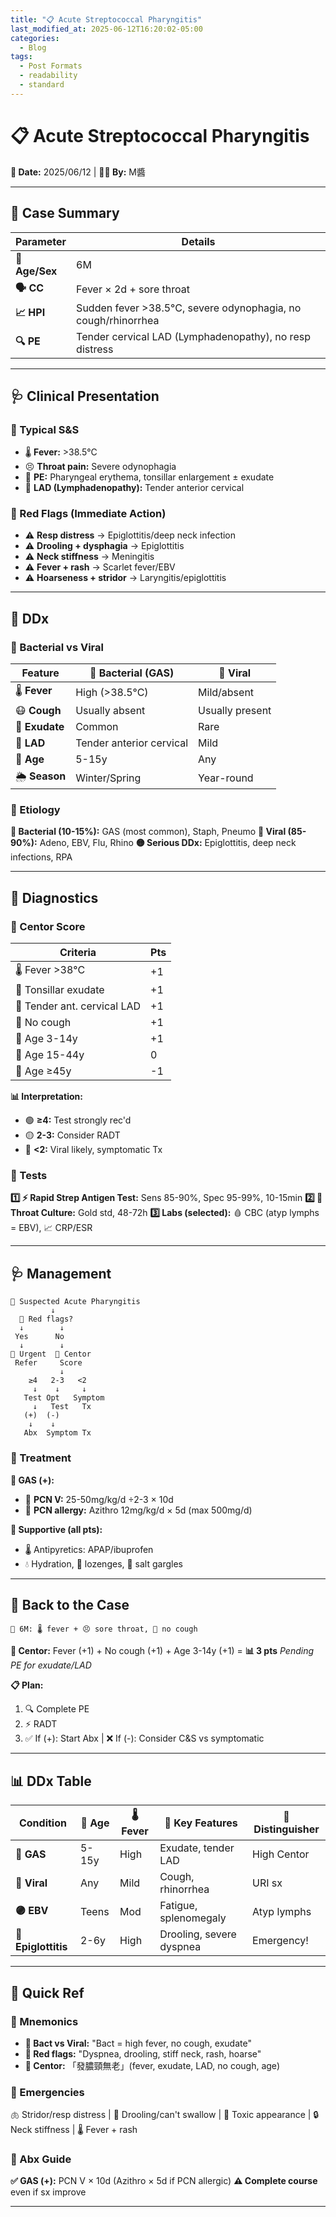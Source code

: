 ```yaml
---
title: "📋 Acute Streptococcal Pharyngitis"
last_modified_at: 2025-06-12T16:20:02-05:00
categories:
  - Blog
tags:
  - Post Formats
  - readability
  - standard
---
```


# 📋 Acute Streptococcal Pharyngitis

**📅 Date:** 2025/06/12 | **👩‍⚕️ By:** M醬

---

## 📁 Case Summary

| Parameter | Details |
|-----------|---------|
| **👶 Age/Sex** | 6M |
| **🗣️ CC** | Fever × 2d + sore throat |
| **📈 HPI** | Sudden fever >38.5°C, severe odynophagia, no cough/rhinorrhea |
| **🔍 PE** | Tender cervical LAD (Lymphadenopathy), no resp distress |

---

## 🩺 Clinical Presentation

### 📝 Typical S&S
- 🌡️ **Fever:** >38.5°C
- 😣 **Throat pain:** Severe odynophagia
- 🔴 **PE:** Pharyngeal erythema, tonsillar enlargement ± exudate
- 🔗 **LAD (Lymphadenopathy):** Tender anterior cervical

### 🚨 Red Flags (Immediate Action)
- ⚠️ **Resp distress** → Epiglottitis/deep neck infection
- ⚠️ **Drooling + dysphagia** → Epiglottitis
- ⚠️ **Neck stiffness** → Meningitis
- ⚠️ **Fever + rash** → Scarlet fever/EBV
- ⚠️ **Hoarseness + stridor** → Laryngitis/epiglottitis

---

## 🔬 DDx

### 🦠 Bacterial vs Viral

| Feature | 🔴 Bacterial (GAS) | 🔵 Viral |
|---------|------------------|----------|
| 🌡️ **Fever** | High (>38.5°C) | Mild/absent |
| 😷 **Cough** | Usually absent | Usually present |
| 🤧 **Exudate** | Common | Rare |
| 🔗 **LAD** | Tender anterior cervical | Mild |
| 👶 **Age** | 5-15y | Any |
| 🌦️ **Season** | Winter/Spring | Year-round |

### 🧬 Etiology
**🔴 Bacterial (10-15%):** GAS (most common), Staph, Pneumo
**🔵 Viral (85-90%):** Adeno, EBV, Flu, Rhino
**🟡 Serious DDx:** Epiglottitis, deep neck infections, RPA

---

## 🧪 Diagnostics

### 🎯 Centor Score

| Criteria | Pts |
|----------|-----|
| 🌡️ Fever >38°C | +1 |
| 🤧 Tonsillar exudate | +1 |
| 🔗 Tender ant. cervical LAD | +1 |
| 🚫 No cough | +1 |
| 👶 Age 3-14y | +1 |
| 👨 Age 15-44y | 0 |
| 👴 Age ≥45y | -1 |

**📊 Interpretation:**
- 🟢 **≥4:** Test strongly rec'd
- 🟡 **2-3:** Consider RADT
- 🔴 **<2:** Viral likely, symptomatic Tx

### 🔬 Tests
**1️⃣ ⚡ Rapid Strep Antigen Test:** Sens 85-90%, Spec 95-99%, 10-15min
**2️⃣ 🧫 Throat Culture:** Gold std, 48-72h
**3️⃣ Labs (selected):** 🩸 CBC (atyp lymphs = EBV), 📈 CRP/ESR

---

## 🩺 Management

```
📍 Suspected Acute Pharyngitis
         ↓
  🚩 Red flags?
  ↓        ↓
 Yes      No
  ↓        ↓
🚨 Urgent  🎯 Centor
 Refer     Score
           ↓
    ≥4   2-3   <2
     ↓    ↓     ↓
   Test Opt   Symptom
     ↓   Test   Tx
   (+)  (-)
    ↓    ↓
   Abx  Symptom Tx
```

### 💊 Treatment
**🔴 GAS (+):**
- 🥇 **PCN V:** 25-50mg/kg/d ÷2-3 × 10d
- 🚫 **PCN allergy:** Azithro 12mg/kg/d × 5d (max 500mg/d)

**🏥 Supportive (all pts):**
- 🌡️ Antipyretics: APAP/ibuprofen
- 💧 Hydration, 🍯 lozenges, 🧂 salt gargles

---

## 🧠 Back to the Case

```
👶 6M: 🌡️ fever + 😣 sore throat, 🚫 no cough
```

**🎯 Centor:** Fever (+1) + No cough (+1) + Age 3-14y (+1) = **📊 3 pts**
*Pending PE for exudate/LAD*

**📋 Plan:**
1. 🔍 Complete PE
2. ⚡ RADT
3. ✅ If (+): Start Abx | ❌ If (-): Consider C&S vs symptomatic

---

## 📊 DDx Table

| Condition | 👶 Age | 🌡️ Fever | 🔑 Key Features | 🎯 Distinguisher |
|-----------|---------|-----------|-----------------|------------------|
| **🔴 GAS** | 5-15y | High | Exudate, tender LAD | High Centor |
| **🔵 Viral** | Any | Mild | Cough, rhinorrhea | URI sx |
| **🟣 EBV** | Teens | Mod | Fatigue, splenomegaly | Atyp lymphs |
| **🚨 Epiglottitis** | 2-6y | High | Drooling, severe dyspnea | Emergency! |

---

## 🔑 Quick Ref

### 🧠 Mnemonics
- **🦠 Bact vs Viral:** "Bact = high fever, no cough, exudate"
- **🚩 Red flags:** "Dyspnea, drooling, stiff neck, rash, hoarse"
- **🔑 Centor:** 「發膿頸無老」(fever, exudate, LAD, no cough, age)

### 🚨 Emergencies
🫁 Stridor/resp distress | 🤤 Drooling/can't swallow | 🤒 Toxic appearance | 🔒 Neck stiffness | 🌡️ Fever + rash

### 💊 Abx Guide
**✅ GAS (+):** PCN V × 10d (Azithro × 5d if PCN allergic)
**⚠️ Complete course** even if sx improve

---
